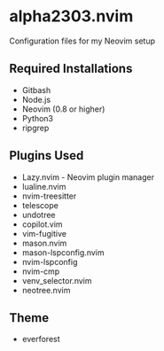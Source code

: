 # alpha2303.nvim
Configuration files for my Neovim setup

## Required Installations
- Gitbash
- Node.js
- Neovim (0.8 or higher)
- Python3
- ripgrep

## Plugins Used
- Lazy.nvim - Neovim plugin manager
- lualine.nvim
- nvim-treesitter
- telescope
- undotree
- copilot.vim
- vim-fugitive
- mason.nvim
- mason-lspconfig.nvim
- nvim-lspconfig
- nvim-cmp
- venv_selector.nvim
- neotree.nvim

## Theme
- everforest

